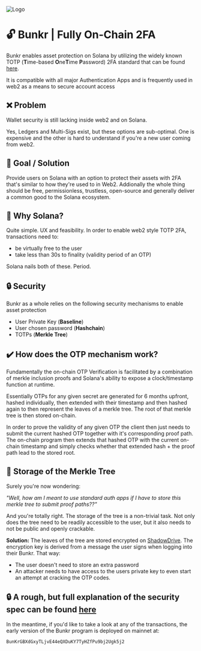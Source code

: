 
![Logo](https://pbs.twimg.com/profile_banners/1627863072772694016/1677531055/1500x500)


# 🔓 Bunkr | Fully On-Chain 2FA 

Bunkr enables asset protection on Solana by utilizing the widely known TOTP (**T**ime-based **O**ne**T**ime **P**assword) 2FA standard that can be found [here](https://en.wikipedia.org/wiki/Time-based_one-time_password). 

It is compatible with all major Authentication Apps and is frequently used in web2 as a means to secure account access

## ❌ Problem
Wallet security is still lacking inside web2 and on Solana. 

Yes, Ledgers and Multi-Sigs exist, but these options are sub-optimal. One is expensive and the other is hard to understand if you're a new user coming from web2.
## 🏁 Goal / Solution
Provide users on Solana with an option to protect their assets with 2FA that's similar to how they're used to in Web2. Addionally the whole thing should be free, permissionless, trustless, open-source and generally deliver a common good to the Solana ecosystem.

## 🤝 Why Solana?
Quite simple. UX and feasibility. In order to enable web2 style TOTP 2FA, transactions need to:

- be virtually free to the user
- take less than 30s to finality (validity period of an OTP)

Solana nails both of these. Period. 

## 🔒 Security 
 Bunkr as a whole relies on the following security mechanisms to enable asset protection

 - User Private Key (**Baseline**)
 - User chosen password (**Hashchain**)
 - TOTPs (**Merkle Tree**)

## ✔️ How does the OTP mechanism work?

Fundamentally the on-chain OTP Verification is facilitated by a combination of merkle inclusion proofs and Solana's ability to expose a clock/timestamp function at runtime.

Essentially OTPs for any given secret are generated for 6 months upfront, hashed individually, then extended with their timestamp and then hashed again to then represent the leaves of a merkle tree. The root of that merkle tree is then stored on-chain.

 In order to prove the validity of any given OTP the client then just needs to submit the current hashed OTP together with it's corresponding proof path. The on-chain program then extends that hashed OTP with the current on-chain timestamp and simply checks whether that extended hash + the proof path lead to the stored root.

## 🌳 Storage of the Merkle Tree
Surely you're now wondering:

 *"Well, how am I meant to use standard auth apps if I have to store this merkle tree to submit proof paths??"*

And you're totally right. The storage of the tree is a non-trivial task. Not only does the tree need to be readily accessible to the user, but it also needs to not be public and openly crackable. 

**Solution:** The leaves of the tree are stored encrypted on [ShadowDrive](https://docs.genesysgo.com/shadow/shadow-drive). The encryption key is derived from a message the user signs when logging into their Bunkr. That way:

- The user doesn't need to store an extra password
- An attacker needs to have access to the users private key to even start an attempt at cracking the OTP codes.

## 🔒 A rough, but full explanation of the security spec can be found [here](https://gist.github.com/iceomatic/fccf555972f21dbede259fd152343a8a)
 
In the meantime, if you'd like to take a look at any of the transactions, the early version of the Bunkr program is deployed on mainnet at: 
```
BunKrGBXdGxyTLjvE44eQXDuKY7TyHZfPu9bj2Ugk5j2
```
